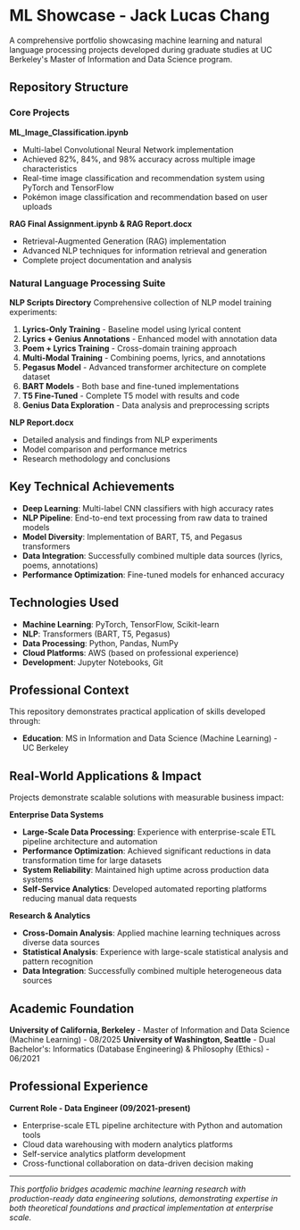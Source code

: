 # ML Showcase - Jack Lucas Chang

A comprehensive portfolio showcasing machine learning and natural language processing projects developed during graduate studies at UC Berkeley's Master of Information and Data Science program.

## Repository Structure

### Core Projects

**ML_Image_Classification.ipynb**
- Multi-label Convolutional Neural Network implementation
- Achieved 82%, 84%, and 98% accuracy across multiple image characteristics
- Real-time image classification and recommendation system using PyTorch and TensorFlow
- Pokémon image classification and recommendation based on user uploads

**RAG Final Assignment.ipynb & RAG Report.docx**
- Retrieval-Augmented Generation (RAG) implementation
- Advanced NLP techniques for information retrieval and generation
- Complete project documentation and analysis

### Natural Language Processing Suite

**NLP Scripts Directory**
Comprehensive collection of NLP model training experiments:

1. **Lyrics-Only Training** - Baseline model using lyrical content
2. **Lyrics + Genius Annotations** - Enhanced model with annotation data
3. **Poem + Lyrics Training** - Cross-domain training approach
4. **Multi-Modal Training** - Combining poems, lyrics, and annotations
5. **Pegasus Model** - Advanced transformer architecture on complete dataset
6. **BART Models** - Both base and fine-tuned implementations
7. **T5 Fine-Tuned** - Complete T5 model with results and code
8. **Genius Data Exploration** - Data analysis and preprocessing scripts

**NLP Report.docx**
- Detailed analysis and findings from NLP experiments
- Model comparison and performance metrics
- Research methodology and conclusions

## Key Technical Achievements

- **Deep Learning**: Multi-label CNN classifiers with high accuracy rates
- **NLP Pipeline**: End-to-end text processing from raw data to trained models
- **Model Diversity**: Implementation of BART, T5, and Pegasus transformers
- **Data Integration**: Successfully combined multiple data sources (lyrics, poems, annotations)
- **Performance Optimization**: Fine-tuned models for enhanced accuracy

## Technologies Used

- **Machine Learning**: PyTorch, TensorFlow, Scikit-learn
- **NLP**: Transformers (BART, T5, Pegasus)
- **Data Processing**: Python, Pandas, NumPy
- **Cloud Platforms**: AWS (based on professional experience)
- **Development**: Jupyter Notebooks, Git

## Professional Context

This repository demonstrates practical application of skills developed through:
- **Education**: MS in Information and Data Science (Machine Learning) - UC Berkeley

## Real-World Applications & Impact

Projects demonstrate scalable solutions with measurable business impact:

**Enterprise Data Systems**
- **Large-Scale Data Processing**: Experience with enterprise-scale ETL pipeline architecture and automation
- **Performance Optimization**: Achieved significant reductions in data transformation time for large datasets
- **System Reliability**: Maintained high uptime across production data systems
- **Self-Service Analytics**: Developed automated reporting platforms reducing manual data requests

**Research & Analytics**
- **Cross-Domain Analysis**: Applied machine learning techniques across diverse data sources
- **Statistical Analysis**: Experience with large-scale statistical analysis and pattern recognition
- **Data Integration**: Successfully combined multiple heterogeneous data sources

## Academic Foundation

**University of California, Berkeley** - Master of Information and Data Science (Machine Learning) - 08/2025
**University of Washington, Seattle** - Dual Bachelor's: Informatics (Database Engineering) & Philosophy (Ethics) - 06/2021

## Professional Experience 

**Current Role - Data Engineer (09/2021-present)**
- Enterprise-scale ETL pipeline architecture with Python and automation tools
- Cloud data warehousing with modern analytics platforms
- Self-service analytics platform development
- Cross-functional collaboration on data-driven decision making

---

*This portfolio bridges academic machine learning research with production-ready data engineering solutions, demonstrating expertise in both theoretical foundations and practical implementation at enterprise scale.*
